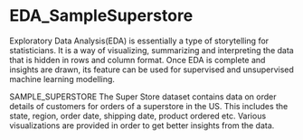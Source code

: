 # EDA_SampleSuperstore
Exploratory Data Analysis(EDA) is essentially a type of storytelling for statisticians. It is a way of visualizing, summarizing and interpreting the data that is hidden in rows and column format. Once EDA is complete and insights are drawn, its feature can be used for supervised and unsupervised machine learning modelling.

SAMPLE_SUPERSTORE
The Super Store dataset contains data on order details of customers for orders of a superstore in the US. This includes the state, region, order date, shipping date, product ordered etc.
Various visualizations are provided in order to get better insights from the data. 
